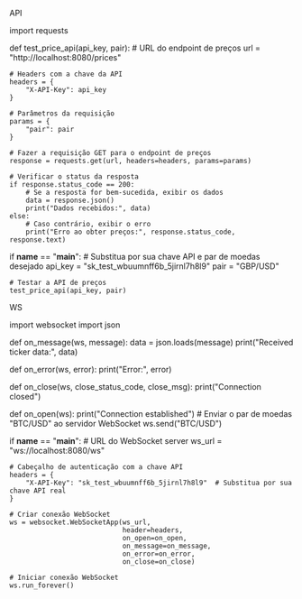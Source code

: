 API

import requests

def test_price_api(api_key, pair):
    # URL do endpoint de preços
    url = "http://localhost:8080/prices"

    # Headers com a chave da API
    headers = {
        "X-API-Key": api_key
    }

    # Parâmetros da requisição
    params = {
        "pair": pair
    }

    # Fazer a requisição GET para o endpoint de preços
    response = requests.get(url, headers=headers, params=params)

    # Verificar o status da resposta
    if response.status_code == 200:
        # Se a resposta for bem-sucedida, exibir os dados
        data = response.json()
        print("Dados recebidos:", data)
    else:
        # Caso contrário, exibir o erro
        print("Erro ao obter preços:", response.status_code, response.text)

if __name__ == "__main__":
    # Substitua por sua chave API e par de moedas desejado
    api_key = "sk_test_wbuumnff6b_5jirnl7h8l9"
    pair = "GBP/USD"

    # Testar a API de preços
    test_price_api(api_key, pair)


WS

import websocket
import json

def on_message(ws, message):
    data = json.loads(message)
    print("Received ticker data:", data)

def on_error(ws, error):
    print("Error:", error)

def on_close(ws, close_status_code, close_msg):
    print("Connection closed")

def on_open(ws):
    print("Connection established")
    # Enviar o par de moedas "BTC/USD" ao servidor WebSocket
    ws.send("BTC/USD")

if __name__ == "__main__":
    # URL do WebSocket server
    ws_url = "ws://localhost:8080/ws"

    # Cabeçalho de autenticação com a chave API
    headers = {
        "X-API-Key": "sk_test_wbuumnff6b_5jirnl7h8l9"  # Substitua por sua chave API real
    }

    # Criar conexão WebSocket
    ws = websocket.WebSocketApp(ws_url,
                                header=headers,
                                on_open=on_open,
                                on_message=on_message,
                                on_error=on_error,
                                on_close=on_close)

    # Iniciar conexão WebSocket
    ws.run_forever()
